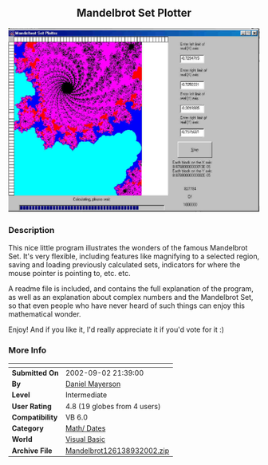 ﻿<div align="center">

## Mandelbrot Set Plotter

<img src="PIC200293151127714.jpg">
</div>

### Description

This nice little program illustrates the wonders of the famous Mandelbrot Set. It's very flexible, including features like magnifying to a selected region, saving and loading previously calculated sets, indicators for where the mouse pointer is pointing to, etc. etc.

A readme file is included, and contains the full explanation of the program, as well as an explanation about complex numbers and the Mandelbrot Set, so that even people who have never heard of such things can enjoy this mathematical wonder.

Enjoy! And if you like it, I'd really appreciate it if you'd vote for it :)
 
### More Info
 


<span>             |<span>
---                |---
**Submitted On**   |2002-09-02 21:39:00
**By**             |[Daniel Mayerson](https://github.com/Planet-Source-Code/PSCIndex/blob/master/ByAuthor/daniel-mayerson.md)
**Level**          |Intermediate
**User Rating**    |4.8 (19 globes from 4 users)
**Compatibility**  |VB 6\.0
**Category**       |[Math/ Dates](https://github.com/Planet-Source-Code/PSCIndex/blob/master/ByCategory/math-dates__1-37.md)
**World**          |[Visual Basic](https://github.com/Planet-Source-Code/PSCIndex/blob/master/ByWorld/visual-basic.md)
**Archive File**   |[Mandelbrot126138932002\.zip](https://github.com/Planet-Source-Code/daniel-mayerson-mandelbrot-set-plotter__1-38632/archive/master.zip)








